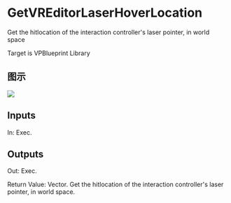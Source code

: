 # GetVREditorLaserHoverLocation

Get the hitlocation of the interaction controller's laser pointer, in world space

Target is VPBlueprint Library

## 图示

![]($-20221218-21310231.png)

## Inputs

In: Exec.  

## Outputs

Out: Exec.

Return Value: Vector. Get the hitlocation of the interaction controller's laser pointer, in world space.

